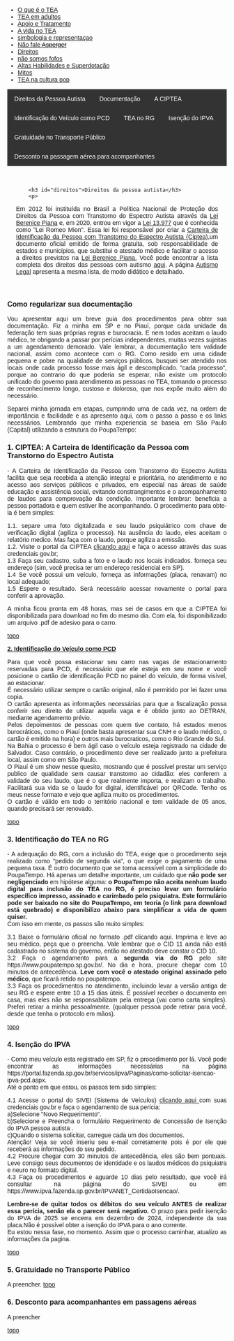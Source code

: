 
<html lang="pt-BR">
<head>
    <meta charset="UTF-8">
    <meta name="viewport" content="width=device-width, initial-scale=1.0">
    <title>Menu de Navegação</title>
    <style>
        body {
            font-family: Arial, sans-serif;
        }
        .menu {
            background-color: #333;
            overflow: hidden;
        }
        .menu a {
            float: left;
            display: block;
            color: white;
            text-align: center;
            padding: 14px 16px;
            text-decoration: none;
        }
        .menu a:hover {
            background-color: #ddd;
            color: black;
        }
        .content {
            padding: 20px;
        }
        p {
            text-align: justify;
        }
        .centered-img {
            display: block;
            margin-left: auto;
            margin-right: auto;
            height: 200px;
            width: auto;
        }
    </style>
</head>
<body>
<div class="navbar">
  <div class="navbar-inner">
      <ul class="nav">
      <li><a href= "/pages/autismo/autismo.html">O que é o TEA</a></li>
      <li><a href= "/pages/autismo/teadultos.html">TEA em adultos</a></li>
      <li><a href= "/pages/autismo/apoioetratamento.html">Apoio e Tratamento</a></li>
        <li><a href= "/pages/autismo/vidanotea.html">A vida no TEA</a></li>
        <li><a href= "/pages/autismo/identificadao.html">simbologia e representaçao</a></li>
        <li><a href= "/pages/autismo/Asperger.html">Não fale <del>Asperger</del></a></li>
        <li><a href= "/pages/autismo/direitos.html">Direitos</a></li>
        <li><a href= "/pages/autismo/fofos.html">não somos fofos</a></li>
        <li><a href= "/pages/autismo/habilidades.html">Altas Habilidades e Superdotação</a></li>
        <li><a href= "/pages/autismo/mitos.html">Mitos</a></li>
          <li><a href= "/pages/autismo/namidia.html">TEA na cultura pop</a></li>
      </ul>
  </div>
</div>
<p>
<p>

<div class="menu">
    <a href="#direitos">Direitos da Pessoa Autista </a>
    <a href="#documentos">Documentação</a>
    <a href="#ciptea">A CIPTEA</a>
    <a href="#pcd">Identificação do Veículo como PCD</a>
    <a href="#rg">TEA no RG</a>
    <a href="#ipva">Isenção do IPVA</a>
    <a href="#transporte">Gratuidade no Transporte Público</a>
    <a href="#passagens">Desconto na passagem aérea para acompanhantes</a>
</div>
<p>
<div class="content">

        <h3 id="direitos">Direitos da pessoa autista</h3>
        <p>
Em 2012 foi instituída no Brasil  a Política Nacional de Proteção dos Direitos da Pessoa com Transtorno do Espectro Autista através da <a href="https://presrepublica.jusbrasil.com.br/legislacao/1033668/lei-12764-12">Lei Berenice Piana</a> e, em 2020, entrou em vigor a <a href="https://www.planalto.gov.br/ccivil_03/_ato2019-2022/2020/lei/l13977.htm">Lei 13.977</a> que é conhecida como "Lei Romeo Mion". Essa lei foi responsável por criar a <a href="https://www.pessoacomdeficiencia.sp.gov.br/ciptea/#:~:text=A%20Carteira%20de%20Identificação%20da,TEA%20nos%20serviços%20públicos%20e">Carteira de Identificação da Pessoa com Transtorno do Espectro Autista (Ciptea)</a>,um documento oficial emitido de forma gratuita, sob responsabilidade de estados e municípios, que substitui  o atestado médico e  facilitar o acesso a direitos previstos na <a href="https://www.planalto.gov.br/ccivil_03/_ato2019-2022/2020/lei/l13977.htm">Lei Berenice Piana.</a>
Você pode encontrar a lista completa dos direitos das pessoas com autismo  <a href="https://institutosingular.org/blog/direitos-dos-autistas/?utm_source=google_ads&utm_medium=cpc&utm_campaign=21159085894&utm_content=&utm_term=&gad_source=1&gclid=EAIaIQobChMIvL7A1tm7hgMVbi7UAR0_CAsXEAAYASAAEgKIAfD_BwE">aqui</a>. A página <a href="https://autismolegal.com.br/direitos-do-autista/">Autismo Legal</a>  apresenta a mesma lista, de modo didático e detalhado.
</div>
<p>
<p>
<h3 id="documentos">Como regularizar sua documentação </h3>
<p>
Vou apresentar aqui um breve guia dos procedimentos para obter sua documentação. Fiz a minha em SP e no Piauí, porque cada unidade da federação tem suas próprias regras e burocracia. E nem todos aceitam o laudo médico, te obrigando a passar por perícias independentes, muitas vezes sujeitas a um agendamento demorado.
Vale lembrar, a documentação tem validade nacional, assim como acontece com o RG. Como resido em uma cidade pequena e pobre na qualidade de serviços públicos, busquei ser atendido nos locais onde cada processo fosse mais ágil e descomplicado.
"cada processo", porque ao contrario do que poderia se esperar, não existe um protocolo unificado do governo para atendimento as pessoas no TEA, tornando o processo de reconhecimento longo, custoso e doloroso, que nos expõe muito além do necessário.
<p>
Separei minha jornada em etapas, cumprindo uma de cada vez, na ordem de importância e facilidade e as apresento aqui, com o passo a passo e os links necessários. Lembrando que minha experiencia se baseia em São Paulo (Capital) utilizando a estrutura do PoupaTempo:
<p>
<b><h3 id="ciptea">1. CIPTEA: A Carteira de Identificação da Pessoa com Transtorno do Espectro Autista </h3></b>
<p>
- A Carteira de Identificação da Pessoa com Transtorno do Espectro Autista facilita que seja recebida a atenção integral e prioritária, no atendimento  e no acesso aos serviços públicos e privados, em especial nas áreas de saúde educação e assistência social, evitando constrangimentos e o acompanhamento de laudos para comprovação da condição. Importante lembrar: beneficia a pessoa portadora e quem estiver lhe acompanhando. O procedimento para obte-la é bem simples:
<p>
1.1. separe uma foto digitalizada e seu laudo psiquiátrico com chave de verificação digital (agiliza o processo). Na ausência do laudo, eles aceitam o relatório medico. Mas faça com o laudo, porque agiliza a emissão. <br>
1.2. Visite o portal da CIPTEA  <a href="https://ciptea.sp.gov.br/">clicando aqui</a> e faça o acesso através das suas credenciais gov.br;<br>
1.3 Faça seu cadastro, suba a foto e o laudo nos locais indicados. forneça seu endereço (sim, você precisa ter um endereço residencial em SP).<br>
1.4 Se você possui um veículo, forneça as informações (placa, renavam) no local adequado;<br>
1.5 Espere o resultado. Será necessário acessar novamente o portal para conferir a aprovação.
<p>
A minha ficou pronta em 48 horas, mas sei de casos em que a CIPTEA foi disponibilizada para download no fim do mesmo dia. Com ela, foi disponibilizado um arquivo .pdf de adesivo para o carro.<br>
<p>
  <a href="#top">topo</a></p>
<p>
<p>
<b><a href="#pcd">2. Identificação do Veículo como PCD</a></b>
<p>
Para que você possa estacionar seu carro nas vagas de estacionamento reservadas para PCD, é necessário que ele esteja em seu nome e você posicione o cartão de identificação PCD no painel do veículo, de forma visível, ao estacionar. <br>
É necessário utilizar sempre o cartão original, não é permitido por lei fazer uma copia.<br>
O cartão apresenta as informações necessárias para que a fiscalização possa conferir seu direito de utilizar aquela vaga e é obtido junto ao DETRAN, mediante agendamento prévio.<br>
Pelos depoimentos de pessoas com quem tive contato, há estados menos burocráticos, como o Piauí (onde basta apresentar sua CNH e o laudo médico, o cartão é emitido na hora) e outros mais burocraticos, como o Rio Grande do Sul.<br>
Na Bahia o processo é bem ágil caso o veículo esteja registrado na cidade de Salvador. Caso contrário, o procedimento deve ser realizado junto a prefeitura local, assim como em São Paulo.<br>
O Piauí é um show nesse quesito, mostrando que é possível prestar um serviço publico de qualidade sem causar transtorno ao cidadão: eles  conferem a validade do seu laudo, que é o que realmente importa, e realizam o trabalho. Facilitará sua vida se o laudo for digital, identificável por QRCode. Tenho os meus nesse formato e vejo que agiliza muito os procedimentos.<br>
O cartão é válido em todo o território nacional e tem validade de 05 anos, quando precisará ser renovado.
<p>
  <a href="#top">topo</a></p><p>
<p>
<b><h3 id="rg">3. Identificação do TEA no RG </h3></b>
<p>
- A adequação do RG, com a inclusão do TEA, exige que o procedimento seja realizado como "pedido de segunda via", o que exige o pagamento de uma pequena taxa. É outro documento que se torna acessível com a simplicidade do PoupaTempo. Há apenas um detalhe importante, um cuidado que <b> não pode ser negligenciado</b> em hipótese alguma:<b> o PoupaTempo não aceita nenhum laudo digital para inclusão do TEA no RG, é preciso levar um formulário específico impresso, assinado e carimbado pelo psiquiatra. Este formulário pode ser baixado no site do PoupaTempo, em teoria (o link para download está quebrado) e disponibilizo abaixo para simplificar a vida de quem quiser.</b><br>
Com isso em mente, os passos são muito simples:
<p>
3.1 Baixe o formulário oficial no formato .pdf clicando aqui. Imprima e leve ao seu médico, peça que o preencha. Vale lembrar que o CID 11 ainda não está cadastrado no sistema do governo, então no atestado deve constar o CID 10.<br>
3.2 Faça o agendamento para a <b>segunda via do RG</b> pelo site https://www.poupatempo.sp.gov.br/. No dia e hora, procure chegar com 10 minutos de antecedência. <b>Leve com você o atestado original assinado pelo médico</b>, que ficará retido no poupatempo.<br>
3.3 Faça os procedimentos no atendimento, incluindo levar a versão antiga de seu RG e espere entre 10 a 15 dias úteis. É possível receber o documento em casa, mas eles não se responsabilizam pela entrega (vai como carta simples). Preferi retirar a minha pessoalmente. (qualquer pessoa pode retirar para você, desde que tenha o protocolo em mãos).
<p>
  <a href="#top">topo</a></p><p>
<p>
<b><h3 id="IPVA">4. Isenção do IPVA </h3></b>
<p>
- Como meu veículo esta registrado em SP, fiz o procedimento por lá. Você pode encontrar as informações necessárias na página https://portal.fazenda.sp.gov.br/servicos/ipva/Paginas/como-solicitar-isencao-ipva-pcd.aspx. <br>
Até o ponto em que estou, os passos tem sido simples:
<p>
4.1 Acesse o portal do SIVEI (Sistema de Veículos) <a href="https://www3.fazenda.sp.gov.br/SIVEI/"> clicando aqui </a> com suas credenciais gov.br e faça o agendamento de sua perícia:<br>
a)Selecione "Novo Requerimento".<br>
b)Selecione e Preencha o formulário Requerimento de Concessão de Isenção do IPVA pessoa autista .<br>
c)Quando o sistema solicitar, carregue cada um dos documentos.​<br>
​Atenção! Veja se​ você inseriu seu e-mail corretamente pois é por ele que receberá as informações do seu pedido.<br>
4.2 Procure chegar com 30 minutos de antecedência, eles são bem pontuais. Leve consigo seus documentos de identidade e os laudos médicos do psiquiatra e neuro no formato digital. <br>
4.3 Faça os procedimentos e aguarde 10 dias pelo resultado, que você irá consultar na página do SIVEI ou em https://www.ipva.fazenda.sp.gov.br/IPVANET_CertidaoIsencao/.
<p>
<b>Lembre-se de quitar todos os débitos do seu veículo ANTES de realizar essa perícia, senão ela o parecer será negativo.</b> O prazo para pedir isenção do IPVA de 2025 se encerra em dezembro de 2024, independente da sua placa.Não é possível obter a isenção do IPVA para o ano corrente.<br>
Eu estou nessa fase, no momento. Assim que o processo caminhar, atualizo as informações da pagina.
<p>
  <a href="#top">topo</a></p><p>
<p>
<b><h3 id="transporte">5. Gratuidade no Transporte Público </h3></b>
<p>
A preencher.
  <a href="#top">topo</a></p><p>
<p>
<b><h3 id="passagens">6. Desconto para acompanhantes em passagens aéreas </h3></b>
<p>
A preencher
</p>
  <a href="#top">topo</a></p>
</div>
</div>
